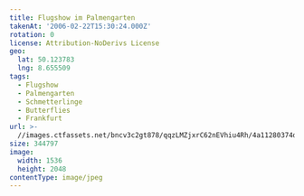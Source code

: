 ```yaml
---
title: Flugshow im Palmengarten
takenAt: '2006-02-22T15:30:24.000Z'
rotation: 0
license: Attribution-NoDerivs License
geo:
  lat: 50.123783
  lng: 8.655509
tags:
  - Flugshow
  - Palmengarten
  - Schmetterlinge
  - Butterflies
  - Frankfurt
url: >-
  //images.ctfassets.net/bncv3c2gt878/qqzLMZjxrC62nEVhiu4Rh/4a11280374d00aa4bd125266d7621f8d/flugshow-im-palmengarten_4539794299_o
size: 344797
image:
  width: 1536
  height: 2048
contentType: image/jpeg
---
```


